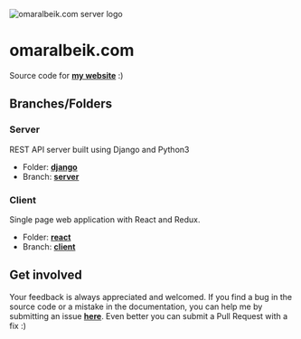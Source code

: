 ![omaralbeik.com server logo](https://github.com/omaralbeik/omaralbeik.com/blob/master/assets/screenshot.jpg)

# omaralbeik.com
Source code for [**my website**](https://omaralbeik.com/) :)


## Branches/Folders

### Server
REST API server built using Django and Python3  

- Folder: [**django**](https://github.com/omaralbeik/omaralbeik.com/tree/master/django)
- Branch: [**server**](https://github.com/omaralbeik/omaralbeik.com/tree/server)

### Client
Single page web application with React and Redux.

- Folder: [**react**](https://github.com/omaralbeik/omaralbeik.com/tree/master/react)
- Branch: [**client**](https://github.com/omaralbeik/omaralbeik.com/tree/client)


## Get involved
Your feedback is always appreciated and welcomed. If you find a bug in the source code or a mistake in the documentation, you can help me by submitting an issue [**here**](https://github.com/omaralbeik/omaralbeik.com/issues). Even better you can submit a Pull Request with a fix :)
